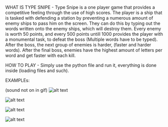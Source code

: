 WHAT IS TYPE SNIPE - Type Snipe is a one player game that provides a competitive feeling through the use of high scores. The player is a ship that is tasked with defending a station by preventing a numerous amount of enemy ships
to pass him on the screen. They can do this by typing out the words written onto the enemy ships, which will destroy them. Every enemy is worth 50 points, and every 500 points untill 1000 provides the player with a monumental task,
to defeat the boss (Multiple words have to be typed). After the boss, the next group of enemies is harder, (faster and harder words). After the final boss, enemies have the highest amount of letters per word and get faster with each
kill.

HOW TO PLAY - Simply use the python file and run it, everything is done inside (loading files and such).


EXAMPLEs:

(sound not on in gif)
![alt text](https://github.com/UmerAhmad/Type-Snipe---Python-PyGame/blob/master/examples/examplegif.gif)


![alt text](https://github.com/UmerAhmad/Type-Snipe---Python-PyGame/blob/master/examples/example1.PNG)



![alt text](https://github.com/UmerAhmad/Type-Snipe---Python-PyGame/blob/master/examples/example2.PNG)



![alt text](https://github.com/UmerAhmad/Type-Snipe---Python-PyGame/blob/master/examples/example3.PNG)
